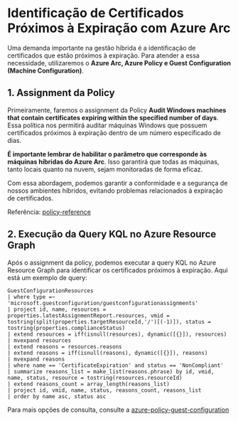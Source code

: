 # Identificação de Certificados Próximos à Expiração com Azure Arc

Uma demanda importante na gestão híbrida é a identificação de certificados que estão próximos à expiração. Para atender a essa necessidade, utilizaremos o **Azure Arc, Azure Policy e Guest Configuration (Machine Configuration)**.

## 1. Assignment da Policy

Primeiramente, faremos o assignment da Policy **Audit Windows machines that contain certificates expiring within the specified number of days**. Essa política nos permitirá auditar máquinas Windows que possuem certificados próximos à expiração dentro de um número especificado de dias.

**É importante lembrar de habilitar o parâmetro que corresponde às máquinas híbridas do Azure Arc**. Isso garantirá que todas as máquinas, tanto locais quanto na nuvem, sejam monitoradas de forma eficaz.

Com essa abordagem, podemos garantir a conformidade e a segurança de nossos ambientes híbridos, evitando problemas relacionados à expiração de certificados.

Referência: [policy-reference](https://learn.microsoft.com/en-us/azure/virtual-machines/policy-reference)

## 2. Execução da Query KQL no Azure Resource Graph

Após o assignment da policy, podemos executar a query KQL no Azure Resource Graph para identificar os certificados próximos à expiração. Aqui está um exemplo de query:

```kusto
GuestConfigurationResources
| where type =~ 'microsoft.guestconfiguration/guestconfigurationassignments'
| project id, name, resources = properties.latestAssignmentReport.resources, vmid = tostring(split(properties.targetResourceId,'/')[(-1)]), status = tostring(properties.complianceStatus)
| extend resources = iff(isnull(resources), dynamic([{}]), resources)
| mvexpand resources
| extend reasons = resources.reasons
| extend reasons = iff(isnull(reasons), dynamic([{}]), reasons)
| mvexpand reasons
| where name == 'CertificateExpiration' and status == 'NonCompliant'
| summarize reasons_list = make_list(reasons.phrase) by id, vmid, name, status, resource = tostring(resources.resourceId)
| extend reasons_count = array_length(reasons_list)
| project id, vmid, name, status, reasons_count, reasons_list
| order by name asc, status asc
```

Para mais opções de consulta, consulte a [azure-policy-guest-configuration](https://learn.microsoft.com/en-us/azure/governance/policy/samples/resource-graph-samples?tabs=azure-cli#azure-policy-guest-configuration)